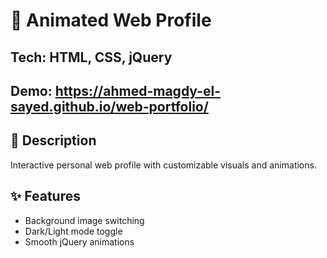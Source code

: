 # 👤 Animated Web Profile

## Tech: HTML, CSS, jQuery

## Demo: https://ahmed-magdy-el-sayed.github.io/web-portfolio/

## 📖 Description

  Interactive personal web profile with customizable visuals and animations.

## ✨ Features

  - Background image switching
  - Dark/Light mode toggle
  - Smooth jQuery animations
